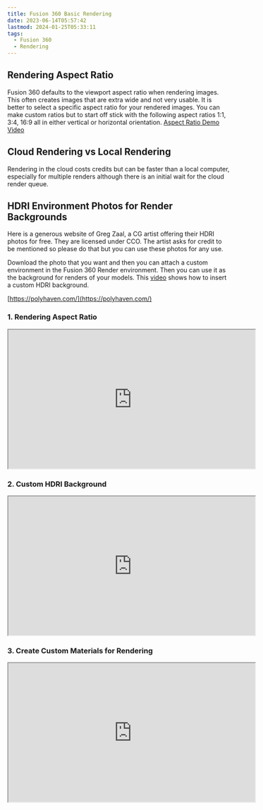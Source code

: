 ```yaml
---
title: Fusion 360 Basic Rendering
date: 2023-06-14T05:57:42
lastmod: 2024-01-25T05:33:11
tags:
  - Fusion 360
  - Rendering
---
```


## Rendering Aspect Ratio

Fusion 360 defaults to the viewport aspect ratio when rendering images. This often creates images that are extra wide and not very usable. It is better to select a specific aspect ratio for your rendered images. You can make custom ratios but to start off stick with the following aspect ratios 1:1, 3:4, 16:9 all in either vertical or horizontal orientation. [Aspect Ratio Demo Video](https://www.youtu.be.com/NLr1FG27BGs)

## Cloud Rendering vs Local Rendering

Rendering in the cloud costs credits but can be faster than a local computer, especially for multiple renders although there is an initial wait for the cloud render queue.

## HDRI Environment Photos for Render Backgrounds

Here is a generous website of Greg Zaal, a CG artist offering their HDRI photos for free. They are licensed under CCO. The artist asks for credit to be mentioned so please do that but you can use these photos for any use.

Download the photo that you want and then you can attach a custom environment in the Fusion 360 Render environment. Then you can use it as the background for renders of your models. This [video](https://www.youtube.com/MmJL4zjfmic) shows how to insert a custom HDRI background.

[https://polyhaven.com/](https://polyhaven.com/)

<div class="video-grid">

<div class="video-card">

### 1. Rendering Aspect Ratio

<div class="iframe-16-9-container"><iframe class="youTubeIframe" src="https://www.youtube.com/embed/NLr1FG27BGs?rel=0" width="560" height="315"  allowfullscreen="allowfullscreen"></iframe>
</div>
</div>

<div class="video-card">

### 2. Custom HDRI Background

<div class="iframe-16-9-container"><iframe class="youTubeIframe" src="https://www.youtube.com/embed/MmJL4zjfmic?rel=0" width="560" height="315"  allowfullscreen="allowfullscreen"></iframe>
</div>
</div>

<div class="video-card">

### 3. Create Custom Materials for Rendering

<div class="iframe-16-9-container"><iframe class="youTubeIframe" src="https://www.youtube.com/embed/2-k1KDkzIqU?rel=0" width="560" height="315"  allowfullscreen="allowfullscreen"></iframe>
</div>
</div>

</div>
